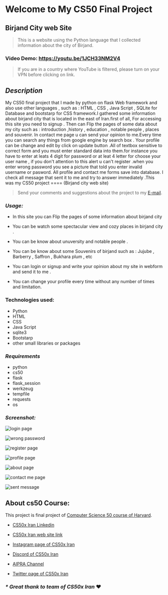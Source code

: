 #  Welcome to My CS50 Final Project  

##  Birjand City web Site    
> This is a website using the Python language that I collected information about the city of Birjand.

### Video Demo:  <https://youtu.be/1JCH33NM2V4>
> If you are in a country where YouTube is filtered, please turn on your VPN before clicking on link.

## ***Description***

My CS50 final project that I made by python on flask Web framework and also use other languages , such as : HTML , CSS , Java Script , SQLite for Database and bootstarp for CSS framework.I gathered some information about birjand city that is located in the east of Iran.first of all, For accessing this site you need to signup .
Then can Flip the pages of some data about my city such as : introduction ,history , education , notable people , places and souvenir. In contact me page u can send your opinion to me.Every time you can search any things from google engine by search box . Your profile can be change and edit by click on update button .All of textbox sensitive to correct form and you must enter standard data into them.for instance you have to enter at leats 4 digit for password or at leat 4 letter for choose your user name , if you don't attention to this alert u can't register .when you enter wrong password you see a picture that told you enter invalid username or pasword. All profile and contact me forms save into database. I check all message that sent it to me and try to answer immediately .This was my CS50 project ==== (Birjand city web site)

> Send your comments and suggestions about the project to my [E-mail](mailto:golnegary@gmail.com).

### ***Usage:***

- In this site you can Flip the pages of some information about birjand city

- You can be watch some spectacular view and cozy places in birjand city .

- You can be know about unuversity and notable people .

- You can be know about  some Souvenirs of birjand such as : Jujube , Barberry , Saffron , Bukhara plum , etc 

- You can login or signup and write your opinion about  my site in webform  and send it to me .

- You can change your profile every time without any number of times and limitation.


### Technologies used:

- Python
- HTML
- CSS
- Java Script
- sqlite3
- Bootstarp
- other small libraries or packages


### ***Requirements***

- python
- cs50
- flask
- flask_session
- werkzeug
- tempfile
- requests
- os


### ***Screenshot:***

![login page](https://s4.uupload.ir/files/login_95n6.jpg)


![wrong password](https://s4.uupload.ir/files/wrong_username_or_password_1lk0.jpg)


![register page](https://s4.uupload.ir/files/register_page_hm7v.jpg)


![profile page ](https://s4.uupload.ir/files/profile_page_dj03.jpg)


![about page](https://s4.uupload.ir/files/about_7qgm.jpg)


![contact me page ](https://s4.uupload.ir/files/contact_me_page_g3x6.jpg)


![sent message](https://s4.uupload.ir/files/sent_message_rocf.jpg)


## About cs50 Course:

This project is final project of [Computer Science 50 course of Harvard](https://cs50.harvard.edu/).

- [CS50x Iran Linkedin](https://www.linkedin.com/company/cs50xiran)

- [CS50x Iran web site link](https://cs50x.ir)

- [Instagram page of CS50x Iran](https://www.instagram.com/cs50xiran)

- [Discord of CS50x Iran](https://discord.gg/H3uAcuQDAq)

- [AIPRA Channel](https://www.youtube.com/c/AIPRA)

- [Twitter page of CS50x Iran](https://twitter.com/cs50xiran)
### ***\* Great thank to team of CS50x Iran*** ❤
